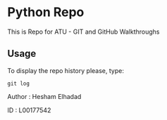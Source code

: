 # Python Repo
This is Repo for ATU - GIT and GitHub Walkthroughs

## Usage
To display the repo history please, type:
```
git log
```


Author : Hesham Elhadad

ID     : L00177542
